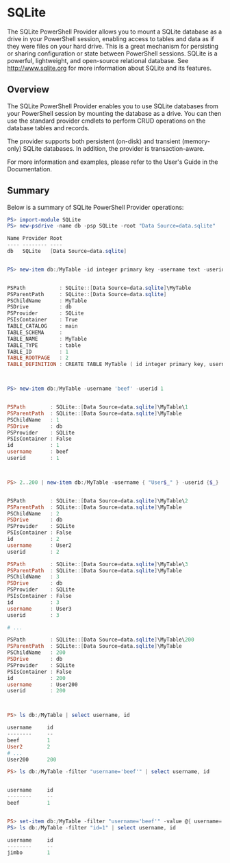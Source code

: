 # SQLite
The SQLite PowerShell Provider allows you to mount a SQLite database as a drive in your PowerShell session, enabling access to tables and data as if they were files on your hard drive. This is a great mechanism for persisting or sharing configuration or state between PowerShell sessions. SQLite is a powerful, lightweight, and open-source relational database. See http://www.sqlite.org for more information about SQLite and its features.

## Overview
The SQLite PowerShell Provider enables you to use SQLite databases from your PowerShell session by mounting the database as a drive. You can then use the standard provider cmdlets to perform CRUD operations on the database tables and records.

The provider supports both persistent (on-disk) and transient (memory-only) SQLite databases. In addition, the provider is transaction-aware.

For more information and examples, please refer to the User's Guide in the Documentation.


## Summary
Below is a summary of SQLite PowerShell Provider operations:

```powershell
PS> import-module SQLite
PS> new-psdrive -name db -psp SQLite -root "Data Source=data.sqlite"

Name Provider Root
---- -------- ----
db   SQLite   [Data Source=data.sqlite]


PS> new-item db:/MyTable -id integer primary key -username text -userid integer not null


PSPath           : SQLite::[Data Source=data.sqlite]\MyTable
PSParentPath     : SQLite::[Data Source=data.sqlite]
PSChildName      : MyTable
PSDrive          : db
PSProvider       : SQLite
PSIsContainer    : True
TABLE_CATALOG    : main
TABLE_SCHEMA     :
TABLE_NAME       : MyTable
TABLE_TYPE       : table
TABLE_ID         : 1
TABLE_ROOTPAGE   : 2
TABLE_DEFINITION : CREATE TABLE MyTable ( id integer primary key, username text, userid integer not null )



PS> new-item db:/MyTable -username 'beef' -userid 1


PSPath        : SQLite::[Data Source=data.sqlite]\MyTable\1
PSParentPath  : SQLite::[Data Source=data.sqlite]\MyTable
PSChildName   : 1
PSDrive       : db
PSProvider    : SQLite
PSIsContainer : False
id            : 1
username      : beef
userid        : 1



PS> 2..200 | new-item db:/MyTable -username { "User$_" } -userid {$_}


PSPath        : SQLite::[Data Source=data.sqlite]\MyTable\2
PSParentPath  : SQLite::[Data Source=data.sqlite]\MyTable
PSChildName   : 2
PSDrive       : db
PSProvider    : SQLite
PSIsContainer : False
id            : 2
username      : User2
userid        : 2

PSPath        : SQLite::[Data Source=data.sqlite]\MyTable\3
PSParentPath  : SQLite::[Data Source=data.sqlite]\MyTable
PSChildName   : 3
PSDrive       : db
PSProvider    : SQLite
PSIsContainer : False
id            : 3
username      : User3
userid        : 3

# ...

PSPath        : SQLite::[Data Source=data.sqlite]\MyTable\200
PSParentPath  : SQLite::[Data Source=data.sqlite]\MyTable
PSChildName   : 200
PSDrive       : db
PSProvider    : SQLite
PSIsContainer : False
id            : 200
username      : User200
userid        : 200



PS> ls db:/MyTable | select username, id

username     id
--------     --
beef         1
User2        2
# ...
User200      200

PS> ls db:/MyTable -filter "username='beef'" | select username, id


username     id
--------     --
beef         1


PS> set-item db:/MyTable -filter "username='beef'" -value @{ username='jimbo' }
PS> ls db:/MyTable -filter "id=1" | select username, id

username     id
--------     --
jimbo        1
```
